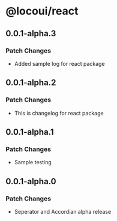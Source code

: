 # @locoui/react

## 0.0.1-alpha.3

### Patch Changes

- Added sample log for react package

## 0.0.1-alpha.2

### Patch Changes

- This is changelog for react package

## 0.0.1-alpha.1

### Patch Changes

- Sample testing

## 0.0.1-alpha.0

### Patch Changes

- Seperator and Accordian alpha release
